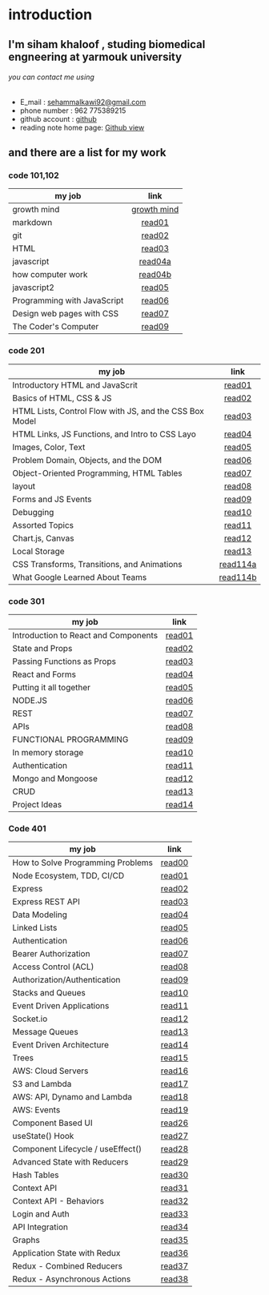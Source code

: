 # introduction

## I'm siham khaloof , studing biomedical engneering at yarmouk university

###### you can contact me using

* E_mail : sehammalkawi92@gmail.com
* phone number : 962 775389215
* github account : [github](https://github.com/sbkhaloof)
* reading note home page: [Github view](https://github.com/sbkhaloof/growthmindsit)

## and there are a list for my work

### code 101,102

|      my job               |                          link                                      |
|-------------------------- |:------------------------------------------------------------------:|
|   growth mind             |[growth mind](https://sbkhaloof.github.io/growthmindsit/growthmind) |
|     markdown              |[read01](https://sbkhaloof.github.io/growthmindsit/read01)          |
|      git                  |[read02](https://sbkhaloof.github.io/growthmindsit/read02)          |
|     HTML                  |[read03]( https://sbkhaloof.github.io/growthmindsit/read03)         |
|   javascript              |[read04a](https://sbkhaloof.github.io/growthmindsit/read04a)        |
|how computer work          |[read04b](https://sbkhaloof.github.io/growthmindsit/read04b)        |
|   javascript2             |[read05](https://sbkhaloof.github.io/growthmindsit/read05)          |
|Programming with JavaScript|[read06](https://sbkhaloof.github.io/growthmindsit/read06)          |
|Design web pages with CSS  |[read07](https://sbkhaloof.github.io/growthmindsit/read07)          |
|   The Coder's Computer    |[read09](https://sbkhaloof.github.io/growthmindsit/read09)          |

### code 201

|                     my job                            |                    link                                       |
|------------------------------------------------------ |:------------------------------------------------------------: |
|           Introductory HTML and JavaScrit             |[read01](https://sbkhaloof.github.io/growthmindsit/class-01)   |
|             Basics of HTML, CSS & JS                  |[read02](https://sbkhaloof.github.io/growthmindsit/class-02)   |
|HTML Lists, Control Flow with JS, and the CSS Box Model|[read03](https://sbkhaloof.github.io/growthmindsit/class-03)   |
|     HTML Links, JS Functions, and Intro to CSS Layo   |[read04](https://sbkhaloof.github.io/growthmindsit/class-04)   |
|                Images, Color, Text                    |[read05](https://sbkhaloof.github.io/growthmindsit/class-05)   |
|      Problem Domain, Objects, and the DOM             |[read06](https://sbkhaloof.github.io/growthmindsit/class-06)   |
|  Object-Oriented Programming, HTML Tables             |[read07](https://sbkhaloof.github.io/growthmindsit/class-07)   |
|                           layout                      |[read08](https://sbkhaloof.github.io/growthmindsit/class-08)   |
|                 Forms and JS Events                   |[read09](https://sbkhaloof.github.io/growthmindsit/class-09)   |
|                       Debugging                       |[read10](https://sbkhaloof.github.io/growthmindsit/class-10)   |
|               Assorted Topics                         |[read11](https://sbkhaloof.github.io/growthmindsit/class-11)   |
|                Chart.js, Canvas                       |[read12](https://sbkhaloof.github.io/growthmindsit/class-12)   |
|                Local Storage                          |[read13](https://sbkhaloof.github.io/growthmindsit/class-13)   |
|      CSS Transforms, Transitions, and Animations      |[read114a](https://sbkhaloof.github.io/growthmindsit/class-14a)|
|             What Google Learned About Teams           |[read114b](https://sbkhaloof.github.io/growthmindsit/class-14b)|

### code 301

|                     my job                            |                    link                                        |
|------------------------------------------------------ |:-------------------------------------------------------------: |
|          Introduction to React and Components         |[read01](https://sbkhaloof.github.io/growthmindsit/read_class1) |
|                  State and Props                      |[read02](https://sbkhaloof.github.io/growthmindsit/read_class2) |
|              Passing Functions as Props               |[read03](https://sbkhaloof.github.io/growthmindsit/read_class3) |
|                   React and Forms                     |[read04](https://sbkhaloof.github.io/growthmindsit/read_class4) |
|              Putting it all together                  |[read05](https://sbkhaloof.github.io/growthmindsit/read_class5) |
|                      NODE.JS                          |[read06](https://sbkhaloof.github.io/growthmindsit/read_class6) |
|                       REST                            |[read07](https://sbkhaloof.github.io/growthmindsit/read_class7) |
|                       APIs                            |[read08](https://sbkhaloof.github.io/growthmindsit/read_class8) |
|               FUNCTIONAL PROGRAMMING                  |[read09](https://sbkhaloof.github.io/growthmindsit/read_class9) |
|                  In memory storage                    |[read10](https://sbkhaloof.github.io/growthmindsit/read_class10)|
|                    Authentication                     |[read11](https://sbkhaloof.github.io/growthmindsit/read_class11)|
|                  Mongo and Mongoose                   |[read12](https://sbkhaloof.github.io/growthmindsit/read_class12)|
|                        CRUD                           |[read13](https://sbkhaloof.github.io/growthmindsit/read_class13)|
|                Project Ideas                          |[read14](https://sbkhaloof.github.io/growthmindsit/read_class14)|

### Code 401

|                     my job                            |                        link                                        |
|------------------------------------------------------ |:-----------------------------------------------------------------: |
|         How to Solve Programming Problems             |[read00](https://sbkhaloof.github.io/growthmindsit/prep-401)        |
|              Node Ecosystem, TDD, CI/CD               |[read01](https://sbkhaloof.github.io/growthmindsit/read-class01-401)|
|                       Express                         |[read02](https://sbkhaloof.github.io/growthmindsit/read-class02-401)|
|                Express REST API                       |[read03](https://sbkhaloof.github.io/growthmindsit/read-class03-401)|
|                 Data Modeling                         |[read04](https://sbkhaloof.github.io/growthmindsit/read-class04-401)|
|                 Linked Lists                          |[read05](https://sbkhaloof.github.io/growthmindsit/read-class05-401)|
|                  Authentication                       |[read06](https://sbkhaloof.github.io/growthmindsit/read-class06-401)|
|             Bearer Authorization                      |[read07](https://sbkhaloof.github.io/growthmindsit/read-class07-401)|
|             Access Control (ACL)                      |[read08](https://sbkhaloof.github.io/growthmindsit/read-class08-401)|
|          Authorization/Authentication                 |[read09](https://sbkhaloof.github.io/growthmindsit/read-class09-401)|
|                 Stacks and Queues                     |[read10](https://sbkhaloof.github.io/growthmindsit/read-class10-401)|
|              Event Driven Applications                |[read11](https://sbkhaloof.github.io/growthmindsit/read-class11-401)|
|                      Socket.io                        |[read12](https://sbkhaloof.github.io/growthmindsit/read-class12-401)|
|                  Message Queues                       |[read13](https://sbkhaloof.github.io/growthmindsit/read-class13-401)|
|              Event Driven Architecture                |[read14](https://sbkhaloof.github.io/growthmindsit/read-class14-401)|
|                      Trees                            |[read15](https://sbkhaloof.github.io/growthmindsit/read-class15-401)|
|                AWS: Cloud Servers                     |[read16](https://sbkhaloof.github.io/growthmindsit/read-class16-401)|
|                     S3 and Lambda                     |[read17](https://sbkhaloof.github.io/growthmindsit/read-class17-401)|
|             AWS: API, Dynamo and Lambda               |[read18](https://sbkhaloof.github.io/growthmindsit/read-class18-401)|
|                         AWS: Events                   |[read19](https://sbkhaloof.github.io/growthmindsit/read-class19-401)|
|                 Component Based UI                    |[read26](https://sbkhaloof.github.io/growthmindsit/read-class26-401)|
|                     useState() Hook                   |[read27](https://sbkhaloof.github.io/growthmindsit/read-class27-401)|
|          Component Lifecycle / useEffect()            |[read28](https://sbkhaloof.github.io/growthmindsit/read-class28-401)|
|              Advanced State with Reducers             |[read29](https://sbkhaloof.github.io/growthmindsit/read-class29-401)|
|                      Hash Tables                      |[read30](https://sbkhaloof.github.io/growthmindsit/read-class30-401)|
|                     Context API                       |[read31](https://sbkhaloof.github.io/growthmindsit/read-class31-401)|
|             Context API - Behaviors                   |[read32](https://sbkhaloof.github.io/growthmindsit/read-class32-401)|
|                    Login  and Auth                    |[read33](https://sbkhaloof.github.io/growthmindsit/read-class33-401)|
|                   API Integration                     |[read34](https://sbkhaloof.github.io/growthmindsit/read-class34-401)|
|                      Graphs                           |[read35](https://sbkhaloof.github.io/growthmindsit/read-class35-401)|
|             Application State with Redux              |[read36](https://sbkhaloof.github.io/growthmindsit/read-class36-401)|
|             Redux - Combined Reducers                 |[read37](https://sbkhaloof.github.io/growthmindsit/read-class37-401)|
|             Redux - Asynchronous Actions              |[read38](https://sbkhaloof.github.io/growthmindsit/read-class38-401)|



